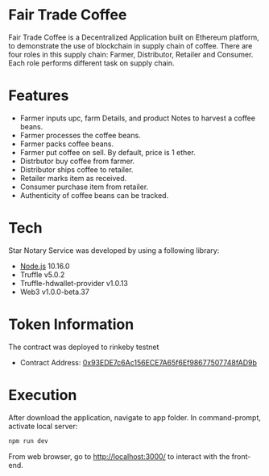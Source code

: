 # Fair Trade Coffee

Fair Trade Coffee is a Decentralized Application built on Ethereum platform, to demonstrate the use of blockchain in supply chain of coffee. There are four roles in this supply chain: Farmer, Distributor, Retailer and Consumer. Each role performs different task on supply chain.

# Features
- Farmer inputs upc, farm Details, and product Notes to harvest a coffee beans.
- Farmer processes the coffee beans.
- Farmer packs coffee beans.
- Farmer put coffee on sell. By default, price is 1 ether.
- Distrbutor buy coffee from farmer.
- Distributor ships coffee to retailer.
- Retailer marks item as received.
- Consumer purchase item from retailer.
- Authenticity of coffee beans can be tracked.

# Tech
Star Notary Service was developed by using a following library:
- [Node.js](https://nodejs.org/en/) 10.16.0
- Truffle v5.0.2
- Truffle-hdwallet-provider v1.0.13
- Web3 v1.0.0-beta.37

# Token Information
The contract was deployed to rinkeby testnet

- Contract Address: [0x93EDE7c6Ac156ECE7A65f6Ef98677507748fAD9b](https://rinkeby.etherscan.io/address/0x93ede7c6ac156ece7a65f6ef98677507748fad9b)

# Execution
After download the application, navigate to app folder. In command-prompt, activate local server:
```sh
npm run dev
```
From web browser, go to [http://localhost:3000/](http://localhost:3000/) to interact with the front-end.